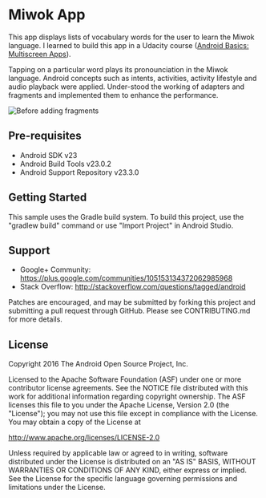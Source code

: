 Miwok App
===================================

This app displays lists of vocabulary words for the user to learn the Miwok language. I learned to build this app in a Udacity course ([Android Basics: Multiscreen Apps](https://www.udacity.com/course/android-basics-multiscreen-apps--ud839)).

Tapping on a particular word plays its pronounciation in the Miwok language. Android concepts such as intents, activities, activity lifestyle and audio playback were applied.  Under-stood the working of adapters and fragments and implemented them to enhance the performance.

![Before adding fragments ](https://github.com/Ayushman-500/Ayushman-500/blob/master/Miwok%20App%20(Version%201).gif)


Pre-requisites
--------------

- Android SDK v23
- Android Build Tools v23.0.2
- Android Support Repository v23.3.0

Getting Started
---------------

This sample uses the Gradle build system. To build this project, use the
"gradlew build" command or use "Import Project" in Android Studio.

Support
-------

- Google+ Community: https://plus.google.com/communities/105153134372062985968
- Stack Overflow: http://stackoverflow.com/questions/tagged/android

Patches are encouraged, and may be submitted by forking this project and
submitting a pull request through GitHub. Please see CONTRIBUTING.md for more details.

License
-------

Copyright 2016 The Android Open Source Project, Inc.

Licensed to the Apache Software Foundation (ASF) under one or more contributor
license agreements.  See the NOTICE file distributed with this work for
additional information regarding copyright ownership.  The ASF licenses this
file to you under the Apache License, Version 2.0 (the "License"); you may not
use this file except in compliance with the License.  You may obtain a copy of
the License at

http://www.apache.org/licenses/LICENSE-2.0

Unless required by applicable law or agreed to in writing, software
distributed under the License is distributed on an "AS IS" BASIS, WITHOUT
WARRANTIES OR CONDITIONS OF ANY KIND, either express or implied.  See the
License for the specific language governing permissions and limitations under
the License.
